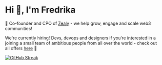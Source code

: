 <h1>Hi 👋, I'm Fredrika</h1>

🚀 Co-founder and CPO of [Zealy](https://zealy.io/) - we help grow, engage and scale web3 communities!

We're currently hiring! Devs, devops and designers if you're interested in a joining a small team of ambitious people from all over the world - check out all offers [here](https://zealy.crew.work/jobs) 🌈


[![GitHub Streak](https://streak-stats.demolab.com?user=fredrikalindh&theme=highcontrast&hide_border=true)](https://git.io/streak-stats)

